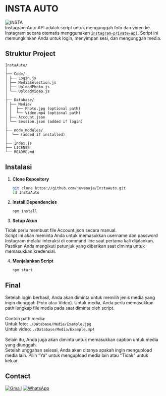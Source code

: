 # INSTA AUTO
![INSTA](https://drive.google.com/uc?export=view&id=1qNBXzdFOMm9Cf_h07HVtuIsON_HJdKcX)<br>
Instagram Auto API adalah script untuk mengunggah foto dan video ke Instagram secara otomatis menggunakan [`instagram-private-api`](https://github.com/dilame/instagram-private-api). Script ini memungkinkan Anda untuk login, menyimpan sesi, dan mengunggah media.

## Struktur Project

    InstaAuto/
    │
    ├── Code/
    │ ├── Login.js
    │ ├── MediaSelection.js
    │ ├── UploadPhoto.js
    │ └── UploadVideo.js
    │
    ├── Database/
    │ ├── Media/
    │ │  ├── Photo.jpg (optional path)
    │ │  └── Video.mp4 (optional path)
    │ ├── Account.json
    │ └── Session.json (added if login)
    │
    ├── node_modules/ 
    │  └── (added if installed)
    │
    ├── Index.js
    ├── LICENSE
    └── README.md



## Instalasi

1. **Clone Repository**

   ```bash
   git clone https://github.com/juwenaja/InstaAuto.git
   cd InstaAuto

2. **Install Dependencies**
   ```bash
   npm install

3. **Setup Akun** 

Tidak perlu membuat file Account.json secara manual.<br>
Script ini akan meminta Anda untuk memasukkan username dan password Instagram melalui interaksi di command line saat pertama kali dijalankan. Pastikan Anda mengikuti petunjuk yang diberikan saat diminta untuk memasukkan kredensial.<br>

4. **Menjalankan Script**
    ```bash
   npm start

## Final

Setelah login berhasil, Anda akan diminta untuk memilih jenis media yang ingin diunggah (Foto atau Video). Untuk media, Anda perlu memasukkan path lengkap file media pada saat diminta oleh script.<br>
<br>
Contoh path media:<br>
Untuk foto: `./Database/Media/Example.jpg`<br>
Untuk video: `./Database/Media/Example.mp4`<br>
<br>
Selain itu, Anda juga akan diminta untuk memasukkan caption untuk media yang diunggah.<br>
Setelah unggahan selesai, Anda akan ditanya apakah ingin mengupload media lain. Pilih "Ya" untuk mengupload media lain atau "Tidak" untuk keluar.


## Contact
[![Gmail](https://img.shields.io/badge/Gmail-D14836?style=for-the-badge&logo=gmail&logoColor=white)](mailto:juw3nn@gmail.com)
[![WhatsApp](https://img.shields.io/badge/WhatsApp-25D366?style=for-the-badge&logo=whatsapp&logoColor=white)](https://wa.me/6285155078806)
